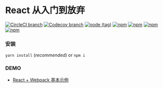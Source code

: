 # React 从入门到放弃

[![CircleCI branch](https://img.shields.io/circleci/project/github/singcl/mhd-react/master.svg?style=flat-square)](https://circleci.com/gh/singcl)
[![Codecov branch](https://img.shields.io/codecov/c/github/singcl/mhd-react/master.svg?style=flat-square)](https://circleci.com/gh/singcl)
[![node (tag)](https://img.shields.io/node/v/mhd-react/latest.svg?style=flat-square)]()
[![npm](https://img.shields.io/npm/v/mhd-react.svg?style=flat-square)](https://www.npmjs.com/package/mhd-react)
[![npm](https://img.shields.io/npm/dy/mhd-react.svg?style=flat-square)](https://www.npmjs.com/package/mhd-react)
[![npm](https://img.shields.io/npm/dm/mhd-react.svg?style=flat-square)](https://www.npmjs.com/package/mhd-react)
[![npm](https://img.shields.io/npm/dw/mhd-react.svg?style=flat-square)](https://www.npmjs.com/package/mhd-react)

### 安装
`yarn install` (*recommended*) or `npm i`
### DEMO
- [React + Webpack 基本示例](./demo/demo00-webpack/README.md)
